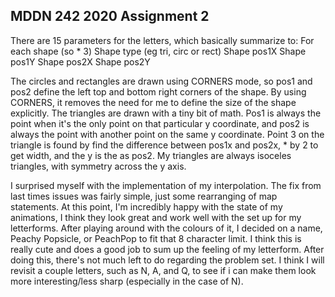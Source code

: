 ## MDDN 242 2020 Assignment 2

There are 15 parameters for the letters, which basically summarize to:
For each shape (so * 3)
	Shape type (eg tri, circ or rect)
	Shape pos1X
	Shape pos1Y
	Shape pos2X
	Shape pos2Y

The circles and rectangles are drawn using CORNERS mode, so pos1 and pos2 define the left top and bottom right corners of the shape.
By using CORNERS, it removes the need for me to define the size of the shape explicitly.
The triangles are drawn with a tiny bit of math. Pos1 is always the point when it's the only point on that particular y coordinate, and pos2 is always the point with another point on the same y coordinate. Point 3 on the triangle is found by find the difference between pos1x and pos2x, * by 2 to get width, and the y is the as pos2. My triangles are always isoceles triangles, with symmetry across the y axis.


I surprised myself with the implementation of my interpolation. The fix from last times issues was fairly simple, just some rearranging of map statements.
At this point, I'm incredibly happy with the state of my animations, I think they look great and work well with the set up for my letterforms.
After playing around with the colours of it, I decided on a name, Peachy Popsicle, or PeachPop to fit that 8 character limit. I think this is really cute and does a good job to sum up the feeling of my letterform.
After doing this, there's not much left to do regarding the problem set. I think I will revisit a couple letters, such as N, A, and Q, to see if i can make them look more interesting/less sharp (especially in the case of N).